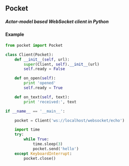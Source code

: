 
## Pocket

##### Actor-model based WebSocket client in Python

#### Example

```python
from pocket import Pocket

class Client(Pocket):
	def __init__(self, url):
		super(Client, self).__init__(url)
		self.ready = False

	def on_open(self):
		print 'opened'
		self.ready = True

	def on_text(self, text):
		print 'received:', text

if __name__ == '__main__':

	pocket = Client('ws://localhost/websocket/echo')

	import time
	try:
		while True:
			time.sleep(3)
			pocket.send('hello')
	except KeyboardInterrupt:
		pocket.close()
```
